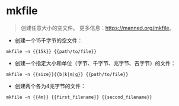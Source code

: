 # mkfile

> 创建任意大小的空文件。
> 更多信息：<https://manned.org/mkfile>。

- 创建一个15千字节的空文件：

`mkfile -n {{15k}} {{path/to/file}}`

- 创建一个指定大小和单位（字节、千字节、兆字节、吉字节）的文件：

`mkfile -n {{size}}{{b|k|m|g}} {{path/to/file}}`

- 创建两个各为4兆字节的文件：

`mkfile -n {{4m}} {{first_filename}} {{second_filename}}`